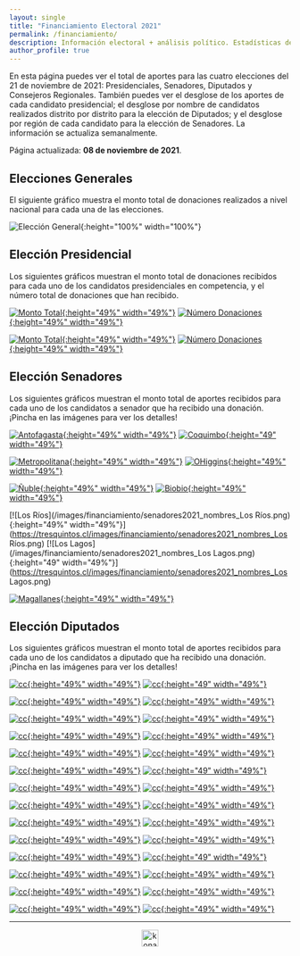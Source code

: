 ```yaml
---
layout: single
title: "Financiamiento Electoral 2021"
permalink: /financiamiento/
description: Información electoral + análisis político. Estadísticas de financiamiento electoral.
author_profile: true
---
```


En esta página puedes ver el total de aportes para las cuatro elecciones del 21 de noviembre de 2021: Presidenciales, Senadores, Diputados y Consejeros Regionales. También puedes ver el desglose de los aportes de cada candidato presidencial; el desglose por nombre de candidatos realizados distrito por distrito para la elección de Diputados; y el desglose por región de cada candidato para la elección de Senadores. La información se actualiza semanalmente.

Página actualizada: **08 de noviembre de 2021**.


## Elecciones Generales

El siguiente gráfico muestra el monto total de donaciones realizados a nivel nacional para cada una de las elecciones.


![Elección General](/images/financiamiento/aportes2021-11_todos.png){:height="100%" width="100%"}


## Elección Presidencial

Los siguientes gráficos muestran el monto total de donaciones recibidos para cada uno de los candidatos presidenciales en competencia, y el número total de donaciones que han recibido.

[![Monto Total](/images/financiamiento/presidenciales2021.png){:height="49%" width="49%"}](https://tresquintos.cl/images/financiamiento/presidenciales2021.png) [![Número Donaciones](/images/financiamiento/presidenciales2021_numero_aportes.png){:height="49%" width="49%"}](https://tresquintos.cl/images/financiamiento/presidenciales2021.png)

[![Monto Total](/images/financiamiento/presidenciales2021_monto_aportes_fecha.png){:height="49%" width="49%"}](https://tresquintos.cl/images/financiamiento/presidenciales2021_monto_aportes_fecha.png) [![Número Donaciones](/images/financiamiento/presidenciales2021_numero_aportes_fecha.png){:height="49%" width="49%"}](https://tresquintos.cl/images/financiamiento/presidenciales2021_numero_aportes_fecha.png)

## Elección Senadores

Los siguientes gráficos muestran el monto total de aportes recibidos para cada uno de los candidatos a senador que ha recibido una donación. ¡Pincha en las imágenes para ver los detalles!

[![Antofagasta](/images/financiamiento/senadores2021_nombres_Antofagasta.png){:height="49%" width="49%"}](https://tresquintos.cl/images/financiamiento/senadores2021_nombres_Antofagasta.png) [![Coquimbo](/images/financiamiento/senadores2021_nombres_Coquimbo.png){:height="49" width="49%"}](https://tresquintos.cl/images/financiamiento/senadores2021_nombres_Coquimbo.png)

[![Metropolitana](/images/financiamiento/senadores2021_nombres_Metropolitana.png){:height="49%" width="49%"}](https://tresquintos.cl/images/financiamiento/senadores2021_nombres_Metropolitana.png) [![OHiggins](/images/financiamiento/senadores2021_nombres_O'Higgins.png){:height="49%" width="49%"}](https://tresquintos.cl/images/financiamiento/senadores2021_nombres_O'Higgins.png)

[![Ñuble](/images/financiamiento/senadores2021_nombres_Ñuble.png){:height="49%" width="49%"}](https://tresquintos.cl/images/financiamiento/senadores2021_nombres_Ñuble.png) [![Biobio](/images/financiamiento/senadores2021_nombres_Biobío.png){:height="49%" width="49%"}](https://tresquintos.cl/images/financiamiento/senadores2021_nombres_Biobío.png)

[![Los Ríos](/images/financiamiento/senadores2021_nombres_Los Ríos.png){:height="49%" width="49%"}](https://tresquintos.cl/images/financiamiento/senadores2021_nombres_Los Ríos.png) [![Los Lagos](/images/financiamiento/senadores2021_nombres_Los Lagos.png){:height="49" width="49%"}](https://tresquintos.cl/images/financiamiento/senadores2021_nombres_Los Lagos.png)

[![Magallanes](/images/financiamiento/senadores2021_nombres_Magallanes.png){:height="49%" width="49%"}](https://tresquintos.cl/images/financiamiento/senadores2021_nombres_Magallanes.png)


## Elección Diputados

Los siguientes gráficos muestran el monto total de aportes recibidos para cada uno de los candidatos a diputado que ha recibido una donación. ¡Pincha en las imágenes para ver los detalles!

[![cc](/images/financiamiento/diputados2021_nombres_1.png){:height="49%" width="49%"}](https://tresquintos.cl/images/financiamiento/diputados2021_nombres_1.png) [![cc](/images/financiamiento/diputados2021_nombres_2.png){:height="49" width="49%"}](https://tresquintos.cl/images/financiamiento/diputados2021_nombres_2.png)

[![cc](/images/financiamiento/diputados2021_nombres_3.png){:height="49%" width="49%"}](https://tresquintos.cl/images/financiamiento/diputados2021_nombres_3.png) [![cc](/images/financiamiento/diputados2021_nombres_4.png){:height="49%" width="49%"}](https://tresquintos.cl/images/financiamiento/diputados2021_nombres_4.png)

[![cc](/images/financiamiento/diputados2021_nombres_5.png){:height="49%" width="49%"}](https://tresquintos.cl/images/financiamiento/diputados2021_nombres_5.png) [![cc](/images/financiamiento/diputados2021_nombres_6.png){:height="49%" width="49%"}](https://tresquintos.cl/images/financiamiento/diputados2021_nombres_6.png)

[![cc](/images/financiamiento/diputados2021_nombres_7.png){:height="49%" width="49%"}](https://tresquintos.cl/images/financiamiento/diputados2021_nombres_7.png) [![cc](/images/financiamiento/diputados2021_nombres_8.png){:height="49%" width="49%"}](https://tresquintos.cl/images/financiamiento/diputados2021_nombres_8.png)

[![cc](/images/financiamiento/diputados2021_nombres_9.png){:height="49%" width="49%"}](https://tresquintos.cl/images/financiamiento/diputados2021_nombres_9.png) [![cc](/images/financiamiento/diputados2021_nombres_10.png){:height="49%" width="49%"}](https://tresquintos.cl/images/financiamiento/diputados2021_nombres_10.png)

[![cc](/images/financiamiento/diputados2021_nombres_11.png){:height="49%" width="49%"}](https://tresquintos.cl/images/financiamiento/diputados2021_nombres_11.png) [![cc](/images/financiamiento/diputados2021_nombres_12.png){:height="49" width="49%"}](https://tresquintos.cl/images/financiamiento/diputados2021_nombres_12.png)

[![cc](/images/financiamiento/diputados2021_nombres_13.png){:height="49%" width="49%"}](https://tresquintos.cl/images/financiamiento/diputados2021_nombres_13.png) [![cc](/images/financiamiento/diputados2021_nombres_14.png){:height="49%" width="49%"}](https://tresquintos.cl/images/financiamiento/diputados2021_nombres_14.png)

[![cc](/images/financiamiento/diputados2021_nombres_15.png){:height="49%" width="49%"}](https://tresquintos.cl/images/financiamiento/diputados2021_nombres_15.png) [![cc](/images/financiamiento/diputados2021_nombres_16.png){:height="49%" width="49%"}](https://tresquintos.cl/images/financiamiento/diputados2021_nombres_16.png)

[![cc](/images/financiamiento/diputados2021_nombres_17.png){:height="49%" width="49%"}](https://tresquintos.cl/images/financiamiento/diputados2021_nombres_17.png) [![cc](/images/financiamiento/diputados2021_nombres_18.png){:height="49%" width="49%"}](https://tresquintos.cl/images/financiamiento/diputados2021_nombres_18.png)

[![cc](/images/financiamiento/diputados2021_nombres_19.png){:height="49%" width="49%"}](https://tresquintos.cl/images/financiamiento/diputados2021_nombres_19.png) [![cc](/images/financiamiento/diputados2021_nombres_20.png){:height="49%" width="49%"}](https://tresquintos.cl/images/financiamiento/diputados2021_nombres_20.png)

[![cc](/images/financiamiento/diputados2021_nombres_21.png){:height="49%" width="49%"}](https://tresquintos.cl/images/financiamiento/diputados2021_nombres_21.png) [![cc](/images/financiamiento/diputados2021_nombres_22.png){:height="49" width="49%"}](https://tresquintos.cl/images/financiamiento/diputados2021_nombres_22.png)

[![cc](/images/financiamiento/diputados2021_nombres_23.png){:height="49%" width="49%"}](https://tresquintos.cl/images/financiamiento/diputados2021_nombres_23.png) [![cc](/images/financiamiento/diputados2021_nombres_24.png){:height="49%" width="49%"}](https://tresquintos.cl/images/financiamiento/diputados2021_nombres_24.png)

[![cc](/images/financiamiento/diputados2021_nombres_25.png){:height="49%" width="49%"}](https://tresquintos.cl/images/financiamiento/diputados2021_nombres_25.png) [![cc](/images/financiamiento/diputados2021_nombres_26.png){:height="49%" width="49%"}](https://tresquintos.cl/images/financiamiento/diputados2021_nombres_26.png)

[![cc](/images/financiamiento/diputados2021_nombres_27.png){:height="49%" width="49%"}](https://tresquintos.cl/images/financiamiento/diputados2021_nombres_27.png) [![cc](/images/financiamiento/diputados2021_nombres_28.png){:height="49%" width="49%"}](https://tresquintos.cl/images/financiamiento/diputados2021_nombres_28.png)



---

<!-- NES -->
<style>
.aligncenter {
    text-align: center;
}
</style>
<p class="aligncenter">
    <img src="/images/nes.png" width="30" height="30" alt="konami" />
</p>
<script src="/js/topsecret.js"></script>


<!-- Favicon -->
<link rel="apple-touch-icon" sizes="180x180" href="/apple-touch-icon.png">
<link rel="icon" type="image/png" sizes="32x32" href="/favicon-32x32.png">
<link rel="icon" type="image/png" sizes="16x16" href="/favicon-16x16.png">
<link rel="manifest" href="/site.webmanifest">
<link rel="mask-icon" href="/safari-pinned-tab.svg" color="#5bbad5">
<meta name="msapplication-TileColor" content="#b91d47">
<meta name="theme-color" content="#ffffff">
